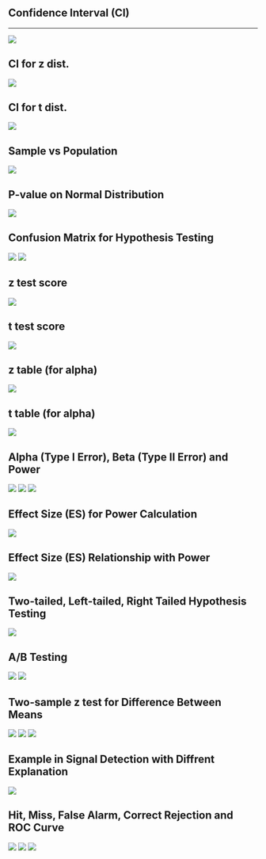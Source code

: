 
<!-- https://www.isobudgets.com/introduction-statistics-uncertainty-analysis/ -->

## Confidence Interval (CI)
---
![](https://www.simplypsychology.org/confidence-interval.jpg?ezimgfmt=rs:553x332/rscb1/ng:webp/ngcb1)
## CI for z dist.
![](https://www.isobudgets.com/wp-content/uploads/2016/02/confidence-interval-known-standard-deviation.jpg)
## CI for t dist.
![](https://www.isobudgets.com/wp-content/uploads/2016/02/confidence-interval-unknown-standard-deviation.jpg)

## Sample vs Population
![](https://www.simplypsychology.org/sample.jpg?ezimgfmt=rs:553x346/rscb1/ng:webp/ngcb1)

## P-value on Normal Distribution
![](https://med.stanford.edu/news/all-news/2016/03/misleading-p-values-showing-up-more-often-in-journals/_jcr_content/main/image.img.476.high.jpg)

## Confusion Matrix for Hypothesis Testing
![](https://www.researchgate.net/profile/Dirk_Mallants/publication/307477421/figure/fig14/AS:614007576743980@1523402222972/Truth-table-used-in-hypothesis-testing.png)
![](https://images.squarespace-cdn.com/content/591e58f72994cab66b93f891/1495241679756-N45YXM495Q81FFSSE55I/Essoe-PowerAlpha9.png?content-type=image%2Fpng)

## z test score
![](https://www.researchgate.net/publication/297600508/figure/fig4/AS:670388308680713@1536844436654/Formula-for-the-Z-test_W640.jpg)

## t test score
![](https://www.isobudgets.com/wp-content/uploads/2016/02/t-score-equation-e1456854317764.jpg)


## z table (for alpha)
![](https://www.datavedas.com/wp-content/uploads/2017/12/1.1.2.1.2-Z-Scores-Z-Test-and-Probability-Distribution-1-K.jpg)
## t table (for alpha)
![](https://financetrain.com/assets/t-table.gif)

## Alpha (Type I Error), Beta (Type II Error) and Power
![](https://i2.wp.com/www.theanalysisfactor.com/wp-content/uploads/2009/12/one-sided-test.jpg?fit=579%2C423&ssl=1)
![](http://psychstat3.missouristate.edu/Documents/IntroBook3/images/errors05.gif)
![](https://www.researchgate.net/profile/Bruno_Ruettimann/publication/276166727/figure/fig3/AS:616389672972290@1523970158195/Relation-between-Alpha-and-Beta-risk-to-detect-an-effect-Delta.png)

## Effect Size (ES) for Power Calculation
![](https://1.bp.blogspot.com/-iG4emdlONV8/XCA0QJVKm_I/AAAAAAAABTU/j0ouFrrVXhMwDvHip14IcsSJKWgje_TjwCLcBGAs/s1600/ES.png)

## Effect Size (ES) Relationship with Power
![](http://www.designexperiments.org/wp-content/uploads/2015/09/larger_effect_size.gif)

## Two-tailed, Left-tailed, Right Tailed Hypothesis Testing
![](https://i.ytimg.com/vi/DlwOTOydeyk/maxresdefault.jpg)


## A/B Testing
![](https://receiptful-blog-staging.s3.amazonaws.com/2015/Apr/a_b_testing-1430250346717.jpg)
![](https://foxutech.com/wp-content/uploads/2018/10/AB-deployment.png)

## Two-sample z test for Difference Between Means
![](https://slideplayer.com/slide/3605887/13/images/11/Two+Sample+z-Test+for+the+Difference+Between+Means.jpg)
![](https://image.slideserve.com/910838/2-sample-z-test-known-variances-summary-n.jpg)
![](https://slideplayer.com/slide/7708373/25/images/17/Solution%3A+Two-Sample+z-Test+for+the+Difference+Between+Means.jpg)

## Example in Signal Detection with Diffrent Explanation
![](https://image.slidesharecdn.com/radar-2009-a6-detection-of-signals-in-noise-160213204027/95/radar-2009-a-6-detection-of-signals-in-noise-7-638.jpg?cb=1455396066)
## Hit, Miss, False Alarm, Correct Rejection and ROC Curve
![](https://i0.wp.com/www.frontiersin.org/files/Articles/147101/fpsyg-06-00762-HTML/image_m/fpsyg-06-00762-g001.jpg?w=584&ssl=1)
![](http://gru.stanford.edu/lib/exe/fetch.php/tutorials/neuraldprime.png?w=&h=&cache=cache)
![](https://www.cns.nyu.edu/~david/courses/perception/lecturenotes/sdt/ROC.gif)


<!-- https://www.statisticssolutions.com/statistical-analyses-effect-size/ -->

<!-- https://machinelearningmastery.com/statistical-power-and-power-analysis-in-python/ -->
<!-- https://machinelearningmastery.com/effect-size-measures-in-python/ -->